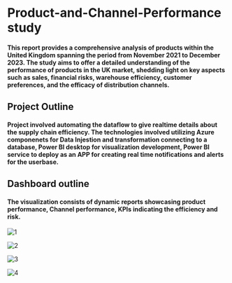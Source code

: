 # Product-and-Channel-Performance study
#### This report provides a comprehensive analysis of products within the United Kingdom spanning the period from November 2021 to December 2023. The study aims to offer a detailed understanding of the performance of products in the UK market, shedding light on key aspects such as sales, financial risks, warehouse efficiency, customer preferences, and the efficacy of distribution channels. 

## Project Outline 
#### Project involved automating the dataflow to give realtime details about the supply chain efficiency. The technologies involved utilizing Azure componenets for Data Injestion and transformation connecting to a database, Power BI desktop for visualization development, Power BI service to deploy as an APP for creating real time notifications and alerts for the userbase. 

## Dashboard outline 
#### The visualization consists of dynamic reports showcasing product performance, Channel performance, KPIs indicating the efficiency and risk. 

![1](https://github.com/Mith1201/Product-and-Channel-study/assets/102762042/5704cca8-5e45-4d7e-8fab-6a521e01d469)

![2](https://github.com/Mith1201/Product-and-Channel-study/assets/102762042/5c666bc5-c3b5-4964-9006-5e178212ff08) 

![3](https://github.com/Mith1201/Product-and-Channel-study/assets/102762042/f8691a5e-9dc6-4892-b93b-6dd816033051) 

![4](https://github.com/Mith1201/Product-and-Channel-study/assets/102762042/dc06cd4e-8f10-4c10-8ac4-6b649128c37a) 





